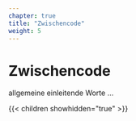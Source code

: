 ```yaml
---
chapter: true
title: "Zwischencode"
weight: 5
---
```



# Zwischencode

allgemeine einleitende Worte ...


{{< children showhidden="true" >}}
